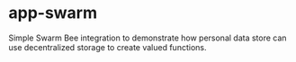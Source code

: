 # app-swarm
Simple Swarm Bee integration to demonstrate how personal data store can use decentralized storage to create valued functions.
